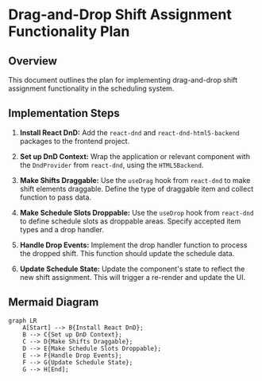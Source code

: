 # Drag-and-Drop Shift Assignment Functionality Plan

## Overview

This document outlines the plan for implementing drag-and-drop shift assignment functionality in the scheduling system.

## Implementation Steps

1.  **Install React DnD:**
    Add the `react-dnd` and `react-dnd-html5-backend` packages to the frontend project.

2.  **Set up DnD Context:**
    Wrap the application or relevant component with the `DndProvider` from `react-dnd`, using the `HTML5Backend`.

3.  **Make Shifts Draggable:**
    Use the `useDrag` hook from `react-dnd` to make shift elements draggable. Define the type of draggable item and collect function to pass data.

4.  **Make Schedule Slots Droppable:**
    Use the `useDrop` hook from `react-dnd` to define schedule slots as droppable areas. Specify accepted item types and a drop handler.

5.  **Handle Drop Events:**
    Implement the drop handler function to process the dropped shift. This function should update the schedule data.

6.  **Update Schedule State:**
    Update the component's state to reflect the new shift assignment. This will trigger a re-render and update the UI.

## Mermaid Diagram

```mermaid
graph LR
    A[Start] --> B{Install React DnD};
    B --> C{Set up DnD Context};
    C --> D{Make Shifts Draggable};
    D --> E{Make Schedule Slots Droppable};
    E --> F{Handle Drop Events};
    F --> G{Update Schedule State};
    G --> H[End];